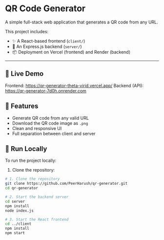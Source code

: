 # QR Code Generator

A simple full-stack web application that generates a QR code from any URL.

This project includes:

- ✨ A React-based frontend (`client/`)
- 🚀 An Express.js backend (`server/`)
- 📦 Deployment on Vercel (frontend) and Render (backend)

---

## 📸 Live Demo

Frontend: https://qr-generator-theta-virid.vercel.app/
Backend (API): https://qr-generator-7d0h.onrender.com

## 🧪 Features

- Generate QR code from any valid URL
- Download the QR code image as `.png`
- Clean and responsive UI
- Full separation between client and server

## 🚀 Run Locally

To run the project locally:

1. Clone the repository:

```bash
# 1. Clone the repository
git clone https://github.com/PeerHarush/qr-generator.git
cd qr-generator

# 2. Start the backend server
cd server
npm install
node index.js

# 3. Start the React frontend
cd ../client
npm install
npm start
```
